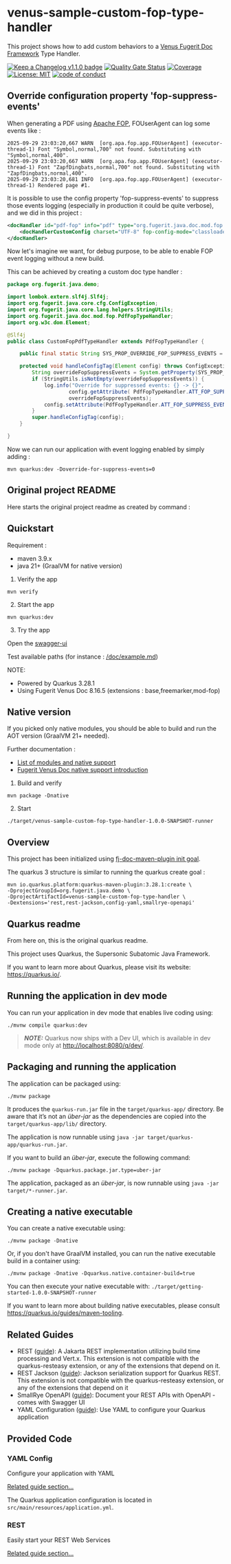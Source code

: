 # venus-sample-custom-fop-type-handler

This project shows how to add custom behaviors to a [Venus Fugerit Doc Framework](https://github.com/fugerit-org/fj-doc) Type Handler.

[![Keep a Changelog v1.1.0 badge](https://img.shields.io/badge/changelog-Keep%20a%20Changelog%20v1.1.0-%23E05735)](CHANGELOG.md)
[![Quality Gate Status](https://sonarcloud.io/api/project_badges/measure?project=fugerit79_venus-sample-custom-fop-type-handler&metric=alert_status)](https://sonarcloud.io/summary/new_code?id=fugerit79_venus-sample-custom-fop-type-handler)
[![Coverage](https://sonarcloud.io/api/project_badges/measure?project=fugerit79_venus-sample-custom-fop-type-handler&metric=coverage)](https://sonarcloud.io/summary/new_code?id=fugerit79_venus-sample-custom-fop-type-handler)
[![License: MIT](https://img.shields.io/badge/License-MIT-teal.svg)](https://opensource.org/licenses/MIT)
[![code of conduct](https://img.shields.io/badge/conduct-Contributor%20Covenant-purple.svg)](https://github.com/fugerit-org/fj-universe/blob/main/CODE_OF_CONDUCT.md)

## Override configuration property 'fop-suppress-events'

When generating a PDF using [Apache FOP](https://xmlgraphics.apache.org/fop/), FOUserAgent can log some events like : 

```shell
2025-09-29 23:03:20,667 WARN  [org.apa.fop.app.FOUserAgent] (executor-thread-1) Font "Symbol,normal,700" not found. Substituting with "Symbol,normal,400".
2025-09-29 23:03:20,667 WARN  [org.apa.fop.app.FOUserAgent] (executor-thread-1) Font "ZapfDingbats,normal,700" not found. Substituting with "ZapfDingbats,normal,400".
2025-09-29 23:03:20,681 INFO  [org.apa.fop.app.FOUserAgent] (executor-thread-1) Rendered page #1.
```

It is possible to use the config property 'fop-suppress-events' to suppress those events logging (especially in production it could be quite verbose), and we did in this project : 

```xml
<docHandler id="pdf-fop" info="pdf" type="org.fugerit.java.doc.mod.fop.PdfFopTypeHandler">
    <docHandlerCustomConfig charset="UTF-8" fop-config-mode="classloader" fop-config-classloader-path="venus-sample-custom-fop-type-handler/fop-config.xml" fop-suppress-events="1"/>
</docHandler>
```

Now let's imagine we want, for debug purpose, to be able to enable FOP event logging without a new build.

This can be achieved by creating a custom doc type handler : 

```java
package org.fugerit.java.demo;

import lombok.extern.slf4j.Slf4j;
import org.fugerit.java.core.cfg.ConfigException;
import org.fugerit.java.core.lang.helpers.StringUtils;
import org.fugerit.java.doc.mod.fop.PdfFopTypeHandler;
import org.w3c.dom.Element;

@Slf4j
public class CustomFopPdfTypeHandler extends PdfFopTypeHandler {

    public final static String SYS_PROP_OVERRIDE_FOP_SUPPRESS_EVENTS = "override-for-suppress-events";

    protected void handleConfigTag(Element config) throws ConfigException {
        String overrideFopSuppressEvents = System.getProperty(SYS_PROP_OVERRIDE_FOP_SUPPRESS_EVENTS);
        if (StringUtils.isNotEmpty(overrideFopSuppressEvents)) {
            log.info("Override for suppressed events: {} -> {}",
                    config.getAttribute( PdfFopTypeHandler.ATT_FOP_SUPPRESS_EVENTS ),
                    overrideFopSuppressEvents);
            config.setAttribute(PdfFopTypeHandler.ATT_FOP_SUPPRESS_EVENTS, overrideFopSuppressEvents);
        }
        super.handleConfigTag(config);
    }

}
```

Now we can run our application with event logging enabled by simply adding : 

```shell
mvn quarkus:dev -Doverride-for-suppress-events=0
```

## Original project README

Here starts the original project readme as created by command :

## Quickstart

Requirement :

* maven 3.9.x
* java 21+ (GraalVM for native version)

1. Verify the app

```shell
mvn verify
```

2. Start the app

```shell
mvn quarkus:dev
```

3. Try the app

Open the [swagger-ui](http://localhost:8080/q/swagger-ui/)

Test available paths (for instance : [/doc/example.md](http://localhost:8080/doc/example.md))

NOTE:

* Powered by Quarkus 3.28.1
* Using Fugerit Venus Doc 8.16.5 (extensions : base,freemarker,mod-fop)

## Native version

If you picked only native modules, you should be able to build and run the AOT version (GraalVM 21+ needed).

Further documentation :

* [List of modules and native support](https://venusdocs.fugerit.org/guide/#available-extensions)
* [Fugerit Venus Doc native support introduction](https://venusdocs.fugerit.org/guide/#doc-native-support)

1. Build and verify

```shell
mvn package -Dnative
```

2. Start

```shell
./target/venus-sample-custom-fop-type-handler-1.0.0-SNAPSHOT-runner
```

## Overview

This project has been initialized using [fj-doc-maven-plugin init goal](https://venusdocs.fugerit.org/guide/#maven-plugin-goal-init).

The quarkus 3 structure is similar to running the quarkus create goal : 

```shell
mvn io.quarkus.platform:quarkus-maven-plugin:3.28.1:create \
-DprojectGroupId=org.fugerit.java.demo \
-DprojectArtifactId=venus-sample-custom-fop-type-handler \
-Dextensions='rest,rest-jackson,config-yaml,smallrye-openapi'
```

## Quarkus readme

From here on, this is the original quarkus readme.

This project uses Quarkus, the Supersonic Subatomic Java Framework.

If you want to learn more about Quarkus, please visit its website: <https://quarkus.io/>.

## Running the application in dev mode

You can run your application in dev mode that enables live coding using:

```shell script
./mvnw compile quarkus:dev
```

> **_NOTE:_**  Quarkus now ships with a Dev UI, which is available in dev mode only at <http://localhost:8080/q/dev/>.

## Packaging and running the application

The application can be packaged using:

```shell script
./mvnw package
```

It produces the `quarkus-run.jar` file in the `target/quarkus-app/` directory.
Be aware that it’s not an _über-jar_ as the dependencies are copied into the `target/quarkus-app/lib/` directory.

The application is now runnable using `java -jar target/quarkus-app/quarkus-run.jar`.

If you want to build an _über-jar_, execute the following command:

```shell script
./mvnw package -Dquarkus.package.jar.type=uber-jar
```

The application, packaged as an _über-jar_, is now runnable using `java -jar target/*-runner.jar`.

## Creating a native executable

You can create a native executable using:

```shell script
./mvnw package -Dnative
```

Or, if you don't have GraalVM installed, you can run the native executable build in a container using:

```shell script
./mvnw package -Dnative -Dquarkus.native.container-build=true
```

You can then execute your native executable with: `./target/getting-started-1.0.0-SNAPSHOT-runner`

If you want to learn more about building native executables, please consult <https://quarkus.io/guides/maven-tooling>.

## Related Guides

- REST ([guide](https://quarkus.io/guides/rest)): A Jakarta REST implementation utilizing build time processing and Vert.x. This extension is not compatible with the quarkus-resteasy extension, or any of the extensions that depend on it.
- REST Jackson ([guide](https://quarkus.io/guides/rest#json-serialisation)): Jackson serialization support for Quarkus REST. This extension is not compatible with the quarkus-resteasy extension, or any of the extensions that depend on it
- SmallRye OpenAPI ([guide](https://quarkus.io/guides/openapi-swaggerui)): Document your REST APIs with OpenAPI - comes with Swagger UI
- YAML Configuration ([guide](https://quarkus.io/guides/config-yaml)): Use YAML to configure your Quarkus application

## Provided Code

### YAML Config

Configure your application with YAML

[Related guide section...](https://quarkus.io/guides/config-reference#configuration-examples)

The Quarkus application configuration is located in `src/main/resources/application.yml`.

### REST

Easily start your REST Web Services

[Related guide section...](https://quarkus.io/guides/getting-started-reactive#reactive-jax-rs-resources)
